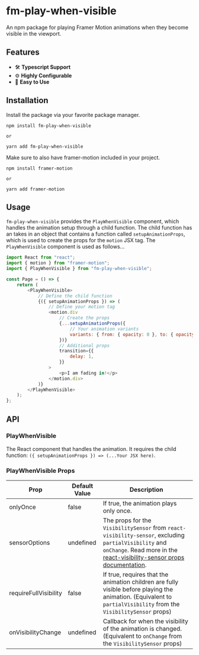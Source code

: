 # fm-play-when-visible
An npm package for playing Framer Motion animations when they become visible in the viewport.

## Features
- 🛠 **Typescript Support**
- ⚙ **Highly Configurable**
- 🙂 **Easy to Use**

## Installation
Install the package via your favorite package manager.
```
npm install fm-play-when-visible

or

yarn add fm-play-when-visible
```
Make sure to also have framer-motion included in your project.
```
npm install framer-motion

or

yarn add framer-motion
```

## Usage
`fm-play-when-visible` provides the `PlayWhenVisible` component, which handles the animation setup through a child function. The child function has an takes in an object that contains a function called `setupAnimationProps`, which is used to create the props for the `motion` JSX tag. The `PlayWhenVisible` component is used as follows...

```js
import React from "react";
import { motion } from "framer-motion";
import { PlayWhenVisible } from "fm-play-when-visible";

const Page = () => {
    return (
        <PlayWhenVisible>
            // Define the child function
            {({ setupAnimationProps }) => (
                // Define your motion tag
                <motion.div
                    // Create the props
                    {...setupAnimationProps({
                        // Your animation variants
                        variants: { from: { opacity: 0 }, to: { opacity: 1 } },
                    })}
                    // Additional props
                    transition={{
                        delay: 1,
                    }}
                >
                    <p>I am fading in!</p>
                </motion.div>
            )}
        </PlayWhenVisible>
    );
};
```

## API

### PlayWhenVisible
The React component that handles the animation. It requires the child function: `({ setupAnimationProps }) => (...Your JSX here)`.

### PlayWhenVisible Props

| Prop                | Default Value | Description                                                                                                                                                                              |
|-----------------------|---------------|------------------------------------------------------------------------------------------------------------------------------------------------------------------------------------------|
| onlyOnce              | false         | If true, the animation plays only once.                                                                                                                                             |
| sensorOptions         | undefined     | The props for the `VisibilitySensor` from `react-visibility-sensor`, excluding `partialVisibility` and `onChange`. Read more in the [react-visibility-sensor props documentation](https://github.com/joshwnj/react-visibility-sensor#props). |
| requireFullVisibility | false         | If true, requires that the animation children are fully visible before playing the animation. (Equivalent to `partialVisibility` from  the `VisibilitySensor` props)                            |
| onVisibilityChange    | undefined     | Callback for when the visibility of the animation is changed. (Equivalent to `onChange` from the `VisibilitySensor` props)                                                                        |
